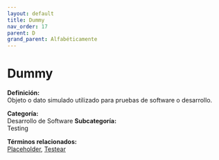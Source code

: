 ```yaml
---
layout: default
title: Dummy
nav_order: 17
parent: D
grand_parent: Alfabéticamente
---
```


# Dummy

**Definición:**  
Objeto o dato simulado utilizado para pruebas de software o desarrollo.

**Categoría:**  
Desarrollo de Software 
**Subcategoría:**  
Testing

**Términos relacionados:**  
[Placeholder](https://maleniski.github.io/diccionario-angl-tec-mx/docs/alfabeticamente/P/placeholder.html), [Testear](https://maleniski.github.io/diccionario-angl-tec-mx/docs/alfabeticamente/T/testear.html)
